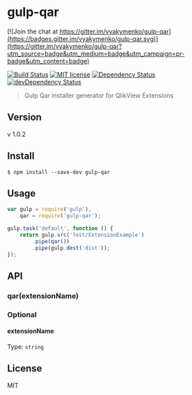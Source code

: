 # gulp-qar

[![Join the chat at https://gitter.im/vyakymenko/gulp-qar](https://badges.gitter.im/vyakymenko/gulp-qar.svg)](https://gitter.im/vyakymenko/gulp-qar?utm_source=badge&utm_medium=badge&utm_campaign=pr-badge&utm_content=badge)

[![Build Status](https://travis-ci.org/vyakymenko/gulp-qar.svg?branch=master)](https://travis-ci.org/vyakymenko/gulp-qar)
[![MIT license](http://img.shields.io/badge/license-MIT-brightgreen.svg)](http://opensource.org/licenses/MIT)
[![Dependency Status](https://david-dm.org/vyakymenko/gulp-qar.svg)](https://david-dm.org/vyakymenko/gulp-qar)
[![devDependency Status](https://david-dm.org/vyakymenko/gulp-qar/dev-status.svg)](https://david-dm.org/vyakymenko/gulp-qar#info=devDependencies)

> Gulp Qar installer generator for QlikView Extensions

## Version
v 1.0.2

## Install

```
$ npm install --save-dev gulp-qar
```


## Usage

```javascript
var gulp = require('gulp'),
	qar = require('gulp-qar');

gulp.task('default', function () {
	return gulp.src('test/ExtensionExample')
		.pipe(qar())
		.pipe(gulp.dest('dist'));
});
```


## API

### qar(extensionName)

### Optional

#### extensionName

Type: `string`

## License

MIT
